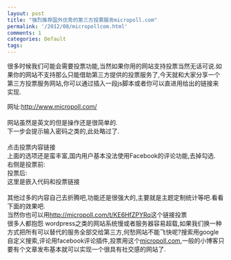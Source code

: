 ```yaml
---
layout: post
title: "强烈推荐国外优秀的第三方投票服务micropoll.com"
permalink: '/2012/08/micropollcom.html'
comments: 1
categories: Default
tags: 
---
```

很多时候我们可能会需要投票功能,当然如果你用的网站支持投票当然无话可说.如果你的网站不支持那么只能借助第三方提供的投票服务了,今天就和大家分享一个第三方投票服务网站,你可以通过插入一段js脚本或者你可以直进用给出的链接来实现.

<div><a href="http://3.bp.blogspot.com/-II_HxspUTyY/UDd6vw1252I/AAAAAAAAstM/QxECYyqWobg/s1600/image-783504.png"><img alt="" border="0" id="BLOGGER_PHOTO_ID_5780223607736559458" src="http://3.bp.blogspot.com/-II_HxspUTyY/UDd6vw1252I/AAAAAAAAstM/QxECYyqWobg/s320/image-783504.png"/></a><br/></div>

<div>网址:<a href="http://www.micropoll.com/">http://www.micropoll.com/</a> </div>

<div><br/></div>

<div>网站虽然是英文的但是操作还是很简单的.</div>

<div><a href="http://4.bp.blogspot.com/-5SGYw8F4Za4/UDd6wlwwI-I/AAAAAAAAstY/ctTE1OUcLHA/s1600/image-785930.png"><img alt="" border="0" id="BLOGGER_PHOTO_ID_5780223621942223842" src="http://4.bp.blogspot.com/-5SGYw8F4Za4/UDd6wlwwI-I/AAAAAAAAstY/ctTE1OUcLHA/s320/image-785930.png"/></a><br/></div>

<div>下一步会提示输入密码之类的,此处略过了.</div>

<div><a href="http://3.bp.blogspot.com/-D1gMBkJZkT8/UDd6w362wFI/AAAAAAAAstk/BA8IABPvrOc/s1600/image-787864.png"><img alt="" border="0" id="BLOGGER_PHOTO_ID_5780223626816438354" src="http://3.bp.blogspot.com/-D1gMBkJZkT8/UDd6w362wFI/AAAAAAAAstk/BA8IABPvrOc/s320/image-787864.png"/></a><br/></div>

<div><br/></div>

 

<div>点击投票内容链接</div>

<div><a href="http://3.bp.blogspot.com/-5rOImvR1iQk/UDd6xXzIcpI/AAAAAAAAstw/Vs4fpyyDj7w/s1600/image-789550.png"><img alt="" border="0" id="BLOGGER_PHOTO_ID_5780223635373978258" src="http://3.bp.blogspot.com/-5rOImvR1iQk/UDd6xXzIcpI/AAAAAAAAstw/Vs4fpyyDj7w/s320/image-789550.png"/></a><br/></div>

<div>上面的选项还是蛮丰富,国内用户基本没法使用Facebook的评论功能,去掉勾选.</div>

<div>右侧是投票前:</div>

<div><a href="http://1.bp.blogspot.com/-EjN9uphfRpY/UDd6x7NA0uI/AAAAAAAAst8/dGA_uGGcorE/s1600/image-790974.png"><img alt="" border="0" id="BLOGGER_PHOTO_ID_5780223644877771490" src="http://1.bp.blogspot.com/-EjN9uphfRpY/UDd6x7NA0uI/AAAAAAAAst8/dGA_uGGcorE/s320/image-790974.png"/></a><br/></div>

<div>投票后:</div>

 

<div><a href="http://2.bp.blogspot.com/-Uuw2FBXPU1o/UDd6yMkgngI/AAAAAAAAsuI/4JaJZiTXQXI/s1600/image-792733.png"><img alt="" border="0" id="BLOGGER_PHOTO_ID_5780223649539726850" src="http://2.bp.blogspot.com/-Uuw2FBXPU1o/UDd6yMkgngI/AAAAAAAAsuI/4JaJZiTXQXI/s320/image-792733.png"/></a><br/></div>

<div>这里是嵌入代码和投票链接</div>

<div><br/></div>

<div><a href="http://1.bp.blogspot.com/-M3NwY0oZJyc/UDd6ynMN-TI/AAAAAAAAsuU/sSY2-b3CHQA/s1600/image-794048.png"><img alt="" border="0" id="BLOGGER_PHOTO_ID_5780223656685599026" src="http://1.bp.blogspot.com/-M3NwY0oZJyc/UDd6ynMN-TI/AAAAAAAAsuU/sSY2-b3CHQA/s320/image-794048.png"/></a><br/></div>

<div>其他过多的内容自己去折腾吧,功能还是很强大的,主要就是主题定制统计等吧.看看下面的效果吧.</div>

 

<div> <a href="http://1.bp.blogspot.com/-S56lGYpCdok/UDd6zMRTAXI/AAAAAAAAsug/AEp_XR7yQSc/s1600/image-795869.png"><img alt="" border="0" id="BLOGGER_PHOTO_ID_5780223666639012210" src="http://1.bp.blogspot.com/-S56lGYpCdok/UDd6zMRTAXI/AAAAAAAAsug/AEp_XR7yQSc/s320/image-795869.png"/></a><br/></div>

<div>当然你也可以用<a href="http://micropoll.com/t/KE6HfZPYRq">http://micropoll.com/t/KE6HfZPYRq</a>这个链接投票</div>

<div>很多人都抱怨 wordpress之类的网站系统慢或者服务器容易超载,如果我们换一种方式把所有可以替代的服务全部交给第三方,何愁网站不能飞快呢?搜索用google自定义搜索,评论用facebook评论插件,投票用这个<a href="http://micropoll.com">micropoll.com</a>,一般的小博客只要有个文章发布基本就可以实现一个很具有社交感的网站了.</div>